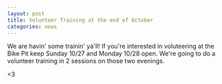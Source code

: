 ```yaml
---
layout: post
title: Volunteer Training at the end of October
categories: news
---
```


We are havin' some trainin' ya'll! If you're interested in voluteering at the Bike Pit keep Sunday 10/27 and Monday 10/28 open. We're going to do a volunteer training in 2 sessions on those two evenings. 

<3
